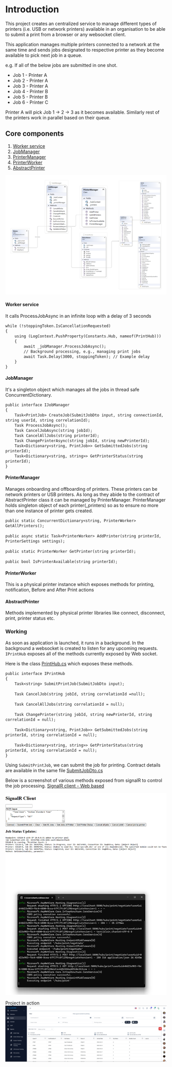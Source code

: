 # Introduction 
This project creates an centralized service to manage different types of printers (i.e. USB or network printers) available in an organisation to be able to submit a print from a browser or any websocket client.

This application manages multiple printers connected to a network at the same time and sends jobs designated to respective printer as they become available to pick next job in a queue.

e.g. If all of the below jobs are submitted in one shot.

- Job 1 - Printer A
- Job 2 - Printer A
- Job 3 - Printer A
- Job 4 - Printer B
- Job 5 - Printer B
- Job 6 - Printer C

Printer A will pick Job 1 -> 2 -> 3 as it becomes available. Similarly rest of the printers work in parallel based on their queue.

## Core components

1. [Worker service](PrinterService/Worker.cs)
2. [JobManager](PrinterService/JobManager.cs)
3. [PrinterManager](PrinterService/PrinterManager.cs)
4. [PrinterWorker](PrinterService/PrinterWorker.cs)
5. [AbstractPrinter](Devices/Printers/AbstractPrinter.cs)

![Printer Service class diagram](assets/PrinterService.png)


#### Worker service
It calls ProcessJobAsync in an infinite loop with a delay of 3 seconds
```
while (!stoppingToken.IsCancellationRequested)
{
    using (LogContext.PushProperty(Constants.Hub, nameof(PrintHub)))
    {
        await _jobManager.ProcessJobAsync();
        // Background processing, e.g., managing print jobs
        await Task.Delay(3000, stoppingToken); // Example delay
    }
}
```


#### JobManager
It's a singleton object which manages all the jobs in thread safe ConcurrentDictionary.
```
public interface IJobManager
{
    Task<PrintJob> CreateJob(SubmitJobDto input, string connectionId, string userId, string correlationId);
    Task ProcessJobAsync();
    Task CancelJobAsync(string jobId);
    Task CancelAllJobs(string printerId);
    Task ChangePrinterAsync(string jobId, string newPrinterId);
    Task<Dictionary<string, PrintJob>> GetSubmittedJobs(string printerId);
    Task<Dictionary<string, string>> GetPrinterStatus(string printerId);
}
```

#### PrinterManager
Manages onboarding and offboarding of printers. These printers can be network printers or USB printers. As long as they abide to the contract of AbstractPrinter class it can be managed by PrinterManager. PrinterManager holds singleton object of each printer(_printers) so as to ensure no more than one instance of printer gets created.

```
public static ConcurrentDictionary<string, PrinterWorker> GetAllPrinters();

public async static Task<PrinterWorker> AddPrinter(string printerId, PrinterSettings settings);

public static PrinterWorker GetPrinter(string printerId);

public bool IsPrinterAvailable(string printerId);
```

#### PrinterWorker
This is a physical printer instance which exposes methods for printing, notification, Before and After Print actions

#### AbstractPrinter
Methods implemented by physical printer libraries like connect, disconnect, print, printer status etc.


### Working

As soon as application is launched, it runs in a background. In the background a websocket is created to listen for any upcoming requests. `IPrintHub` exposes all of the methods currently exposed by Web socket.

Here is the class [PrintHub.cs](PrinterService/PrintHub.cs) which exposes these methods.
```
public interface IPrintHub
{
    Task<string> SubmitPrintJob(SubmitJobDto input);

    Task CancelJob(string jobId, string correlationId =null);

    Task CancelAllJobs(string correlationId = null);

    Task ChangePrinter(string jobId, string newPrinterId, string correlationId = null);

    Task<Dictionary<string, PrintJob>> GetSubmittedJobs(string printerId, string correlationId = null);

    Task<Dictionary<string, string>> GetPrinterStatus(string printerId, string correlationId = null);
}
```

Using `SubmitPrintJob`, we can submit the job for printing. Contract details are available in the same file [SubmitJobDto.cs](Devices/Model/SubmitJobDto.cs)

Below is a screenshot of various methods exposed from signalR to control the job processing.
[SignalR client - Web based](SignalR.html)

![Printer Service class diagram](assets/SignalR%20Service%20and%20Web%20interface.png)


Project in action
![Actual client application](assets/WebApp.png)